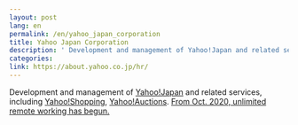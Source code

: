```yaml
---
layout: post
lang: en
permalink: /en/yahoo_japan_corporation
title: Yahoo Japan Corporation
description: ' Development and management of Yahoo!Japan and related services, including Yahoo!Shopping, Yahoo!Auctions. From Oct. 2020, unlimited remote working has begun. '
categories: 
link: https://about.yahoo.co.jp/hr/
---
```


<p>Development and management of <a href="https://www.yahoo.co.jp/">Yahoo!Japan</a> and related services, including <a href="https://shopping.yahoo.co.jp/">Yahoo!Shopping</a>, <a href="https://auctions.yahoo.co.jp/">Yahoo!Auctions</a>. <a href="https://about.yahoo.co.jp/pr/release/2020/07/15a/">From Oct. 2020, unlimited remote working has begun.</a></p>
